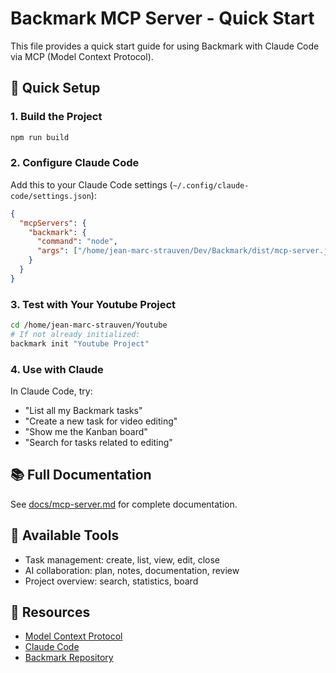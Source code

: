 # Backmark MCP Server - Quick Start

This file provides a quick start guide for using Backmark with Claude Code via MCP (Model Context Protocol).

## 🚀 Quick Setup

### 1. Build the Project
```bash
npm run build
```

### 2. Configure Claude Code

Add this to your Claude Code settings (`~/.config/claude-code/settings.json`):

```json
{
  "mcpServers": {
    "backmark": {
      "command": "node",
      "args": ["/home/jean-marc-strauven/Dev/Backmark/dist/mcp-server.js"]
    }
  }
}
```

### 3. Test with Your Youtube Project

```bash
cd /home/jean-marc-strauven/Youtube
# If not already initialized:
backmark init "Youtube Project"
```

### 4. Use with Claude

In Claude Code, try:
- "List all my Backmark tasks"
- "Create a new task for video editing"
- "Show me the Kanban board"
- "Search for tasks related to editing"

## 📚 Full Documentation

See [docs/mcp-server.md](docs/mcp-server.md) for complete documentation.

## 🎯 Available Tools

- Task management: create, list, view, edit, close
- AI collaboration: plan, notes, documentation, review
- Project overview: search, statistics, board

## 🔗 Resources

- [Model Context Protocol](https://modelcontextprotocol.io)
- [Claude Code](https://docs.claude.com/claude-code)
- [Backmark Repository](https://github.com/Grazulex/backmark)
